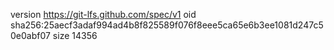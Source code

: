 version https://git-lfs.github.com/spec/v1
oid sha256:25aecf3adaf994ad4b8f825589f076f8eee5ca65e6b3ee1081d247c50e0abf07
size 14356
